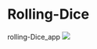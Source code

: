 # Rolling-Dice
rolling-Dice_app
<img src="https://www.tensorflow.org/images/tf_logo_horizontal.png">

